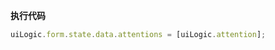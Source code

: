 <p class="panel-title"><b>执行代码</b></p>

```javascript
uiLogic.form.state.data.attentions = [uiLogic.attention];
```
